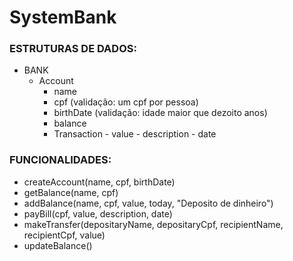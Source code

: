# SystemBank

### ESTRUTURAS DE DADOS: 
  - BANK
      - Account
          - name
          - cpf (validação: um cpf por pessoa)
          - birthDate (validação: idade maior que dezoito anos)
          - balance
          - Transaction
                  - value 
                  - description
                  - date 

### FUNCIONALIDADES:
- createAccount(name, cpf, birthDate)
- getBalance(name, cpf)
- addBalance(name, cpf, value, today, "Deposito de dinheiro")
- payBill(cpf, value, description, date)
- makeTransfer(depositaryName, depositaryCpf, recipientName, recipientCpf, value)
- updateBalance()